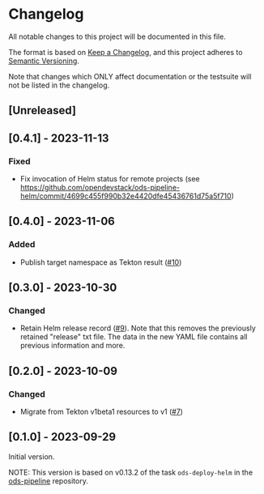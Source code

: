 # Changelog

All notable changes to this project will be documented in this file.

The format is based on [Keep a Changelog](https://keepachangelog.com/en/1.0.0/),
and this project adheres to [Semantic Versioning](https://semver.org/spec/v2.0.0.html).

Note that changes which ONLY affect documentation or the testsuite will not be
listed in the changelog.

## [Unreleased]

## [0.4.1] - 2023-11-13

### Fixed

- Fix invocation of Helm status for remote projects (see https://github.com/opendevstack/ods-pipeline-helm/commit/4699c455f990b32e4420dfe45436761d75a5f710)

## [0.4.0] - 2023-11-06

### Added

- Publish target namespace as Tekton result ([#10](https://github.com/opendevstack/ods-pipeline-helm/issues/10))

## [0.3.0] - 2023-10-30

### Changed

- Retain Helm release record ([#9](https://github.com/opendevstack/ods-pipeline-helm/pull/9)). Note that this removes the previously retained "release" txt file. The data in the new YAML file contains all previous information and more.

## [0.2.0] - 2023-10-09

### Changed

- Migrate from Tekton v1beta1 resources to v1 ([#7](https://github.com/opendevstack/ods-pipeline-helm/pull/7))

## [0.1.0] - 2023-09-29

Initial version.

NOTE: This version is based on v0.13.2 of the task `ods-deploy-helm` in the [ods-pipeline](https://github.com/opendevstack/ods-pipeline) repository.
